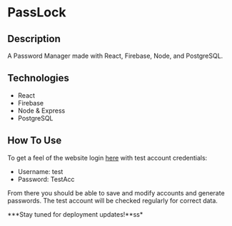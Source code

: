 # PassLock

## Description

A Password Manager made with React, Firebase, Node, and PostgreSQL.

## Technologies

- React
- Firebase
- Node & Express
- PostgreSQL

## How To Use

To get a feel of the website login [here](https://passlock.ca) with test account credentials:

- Username: test
- Password: TestAcc

From there you should be able to save and modify accounts and generate passwords. The test account will be checked regularly for correct data.

\***Stay tuned for deployment updates!**ss\*
